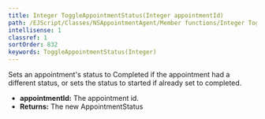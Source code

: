 ```yaml
---
title: Integer ToggleAppointmentStatus(Integer appointmentId)
path: /EJScript/Classes/NSAppointmentAgent/Member functions/Integer ToggleAppointmentStatus(Integer p_0)
intellisense: 1
classref: 1
sortOrder: 832
keywords: ToggleAppointmentStatus(Integer)
---
```



Sets an appointment's status to Completed if the appointment had a different status, or sets the status to started if already set to completed.



* **appointmentId:** The appointment id.
* **Returns:** The new AppointmentStatus



